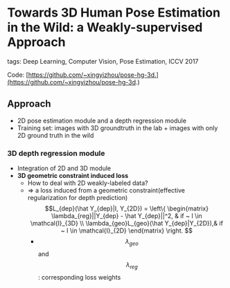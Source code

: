 # Towards 3D Human Pose Estimation in the Wild: a Weakly-supervised Approach

tags: Deep Learning, Computer Vision, Pose Estimation, ICCV 2017

Code: [https://github.com/~xingyizhou/pose-hg-3d.](https://github.com/~xingyizhou/pose-hg-3d.)

## Approach

- 2D pose estimation module and a depth regression module
- Training set: images with 3D groundtruth in the lab + images with only 2D ground truth in the wild

### 3D depth regression module

- Integration of 2D and 3D module
- **3D geometric constraint induced loss**
  - How to deal with 2D weakly-labeled data? 
  - => a loss induced from a geometric constraint(effective regularization for depth prediction) 
  $$L_{dep}(\hat Y_{dep}|I, Y_{2D}) = \left\{ \begin{matrix} \lambda_{reg}||Y_{dep} - \hat Y_{dep}||^2, & if ~ I \in \mathcal{I}_{3D}  \\ \lambda_{geo}L_{geo}(\hat Y_{dep}|Y_{2D}),&  if ~ I \in \mathcal{I}_{2D} \end{matrix}  \right. $$
      - $$\lambda_{geo}$$ and $$\lambda_{reg}$$: corresponding loss weights